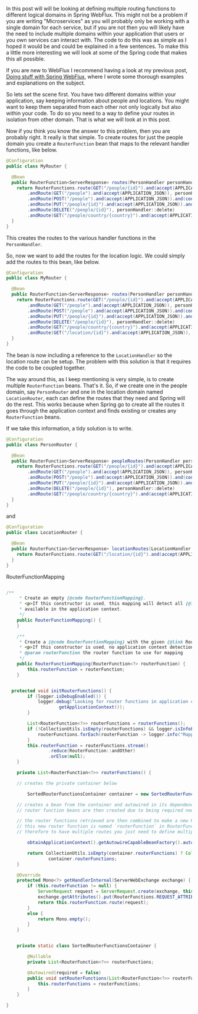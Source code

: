 In this post will will be looking at defining multiple routing functions to different logical domains in Spring WebFlux. This might not be a problem if you are writing "Microservices" as you will probably only be working with a single domain for each service, but if you are not then you will likely have the need to include multiple domains within your application that users or you own services can interact with. The code to do this was as simple as I hoped it would be and could be explained in a few sentences. To make this a little more interesting we will look at some of the Spring code that makes this all possible.

If you are new to WebFlux I recommend having a look at my previous post, [Doing stuff with Spring WebFlux](https://lankydanblog.com/2018/03/15/doing-stuff-with-spring-webflux/), where I wrote some thorough examples and explanations on the subject.

So lets set the scene first. You have two different domains within your application, say keeping information about people and locations. You might want to keep them separated from each other not only logically but also within your code. To do so you need to a way to define your routes in isolation from other domain. That is what we will look at in this post.

Now if you think you know the answer to this problem, then you are probably right. It really is that simple. To create routes for just the people domain you create a `RouterFunction` bean that maps to the relevant handler functions, like below.
```java
@Configuration
public class MyRouter {

  @Bean
  public RouterFunction<ServerResponse> routes(PersonHandler personHandler) {
    return RouterFunctions.route(GET("/people/{id}").and(accept(APPLICATION_JSON)), personHandler::get)
        .andRoute(GET("/people").and(accept(APPLICATION_JSON)), personHandler::all)
        .andRoute(POST("/people").and(accept(APPLICATION_JSON)).and(contentType(APPLICATION_JSON)), personHandler::post)
        .andRoute(PUT("/people/{id}").and(accept(APPLICATION_JSON)).and(contentType(APPLICATION_JSON)), personHandler::put)
        .andRoute(DELETE("/people/{id}"), personHandler::delete)
        .andRoute(GET("/people/country/{country}").and(accept(APPLICATION_JSON)), personHandler::getByCountry);
  }
}
```
This creates the routes to the various handler functions in the `PersonHandler`.

So, now we want to add the routes for the location logic. We could simply add the routes to this bean, like below.
```java
@Configuration
public class MyRouter {

  @Bean
  public RouterFunction<ServerResponse> routes(PersonHandler personHandler, LocationHandler locationHandler) {
    return RouterFunctions.route(GET("/people/{id}").and(accept(APPLICATION_JSON)), personHandler::get)
        .andRoute(GET("/people").and(accept(APPLICATION_JSON)), personHandler::all)
        .andRoute(POST("/people").and(accept(APPLICATION_JSON)).and(contentType(APPLICATION_JSON)), personHandler::post)
        .andRoute(PUT("/people/{id}").and(accept(APPLICATION_JSON)).and(contentType(APPLICATION_JSON)), personHandler::put)
        .andRoute(DELETE("/people/{id}"), personHandler::delete)
        .andRoute(GET("/people/country/{country}").and(accept(APPLICATION_JSON)), personHandler::getByCountry)
        .andRoute(GET("/location/{id}").and(accept(APPLICATION_JSON)), locationHandler::get);
  }
}
```
The bean is now including a reference to the `LocationHandler` so the location route can be setup. The problem with this solution is that it requires the code to be coupled together.

The way around this, as I keep mentioning is very simple, is to create multiple `RouterFunction` beans. That's it. So, if we create one in the people domain, say `PersonRouter` and one in the location domain named `LocationRouter`, each can define the routes that they need and Spring will do the rest. This works because when Spring go to create all the routes it goes through the application context and finds existing or creates any `RouterFunction` beans.

If we take this information, a tidy solution is to write.
```java
@Configuration
public class PersonRouter {

  @Bean
  public RouterFunction<ServerResponse> peopleRoutes(PersonHandler personHandler) {
    return RouterFunctions.route(GET("/people/{id}").and(accept(APPLICATION_JSON)), personHandler::get)
        .andRoute(GET("/people").and(accept(APPLICATION_JSON)), personHandler::all)
        .andRoute(POST("/people").and(accept(APPLICATION_JSON)).and(contentType(APPLICATION_JSON)), personHandler::post)
        .andRoute(PUT("/people/{id}").and(accept(APPLICATION_JSON)).and(contentType(APPLICATION_JSON)), personHandler::put)
        .andRoute(DELETE("/people/{id}"), personHandler::delete)
        .andRoute(GET("/people/country/{country}").and(accept(APPLICATION_JSON)), personHandler::getByCountry);
  }
}
```
and
```java
@Configuration
public class LocationRouter {

  @Bean
  public RouterFunction<ServerResponse> locationRoutes(LocationHandler locationHandler) {
    return RouterFunctions.route(GET("/location/{id}").and(accept(APPLICATION_JSON)), locationHandler::get);
  }
}
```


RouterFunctionMapping
```java  

/**
	 * Create an empty {@code RouterFunctionMapping}.
	 * <p>If this constructor is used, this mapping will detect all {@link RouterFunction} instances
	 * available in the application context.
	 */
	public RouterFunctionMapping() {
	}

	/**
	 * Create a {@code RouterFunctionMapping} with the given {@link RouterFunction}.
	 * <p>If this constructor is used, no application context detection will occur.
	 * @param routerFunction the router function to use for mapping
	 */
	public RouterFunctionMapping(RouterFunction<?> routerFunction) {
		this.routerFunction = routerFunction;
	}


  protected void initRouterFunctions() {
		if (logger.isDebugEnabled()) {
			logger.debug("Looking for router functions in application context: " +
					getApplicationContext());
		}

		List<RouterFunction<?>> routerFunctions = routerFunctions();
		if (!CollectionUtils.isEmpty(routerFunctions) && logger.isInfoEnabled()) {
			routerFunctions.forEach(routerFunction -> logger.info("Mapped " + routerFunction));
		}
		this.routerFunction = routerFunctions.stream()
				.reduce(RouterFunction::andOther)
				.orElse(null);
	}

	private List<RouterFunction<?>> routerFunctions() {

    // creates the private container below

		SortedRouterFunctionsContainer container = new SortedRouterFunctionsContainer();

    // creates a bean from the container and autowired in its dependencies of RouterFunction'setRouterFunctions
    // router function beans are then created due to being required now by Spring (can be seen from debugging, hits my code breakpoints after the autowiring of the container happens)

    // the router functions retrieved are then combined to make a new RouterFunction that contains all the routes of the retrieved functions
    // this new router function is named `routerFunction` in RouterFunctionMapper
    // therefore to have multiple routes you just need to define multiple RouterFunction beans and Spring will do everything else

		obtainApplicationContext().getAutowireCapableBeanFactory().autowireBean(container);

		return CollectionUtils.isEmpty(container.routerFunctions) ? Collections.emptyList() :
				container.routerFunctions;
	}

	@Override
	protected Mono<?> getHandlerInternal(ServerWebExchange exchange) {
		if (this.routerFunction != null) {
			ServerRequest request = ServerRequest.create(exchange, this.messageReaders);
			exchange.getAttributes().put(RouterFunctions.REQUEST_ATTRIBUTE, request);
			return this.routerFunction.route(request);
		}
		else {
			return Mono.empty();
		}
	}


	private static class SortedRouterFunctionsContainer {

		@Nullable
		private List<RouterFunction<?>> routerFunctions;

		@Autowired(required = false)
		public void setRouterFunctions(List<RouterFunction<?>> routerFunctions) {
			this.routerFunctions = routerFunctions;
		}
	}

}
```